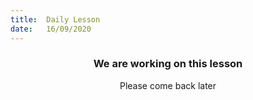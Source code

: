```yaml
---
title:  Daily Lesson
date:   16/09/2020
---
```


### <center>We are working on this lesson</center>
<center>Please come back later</center>